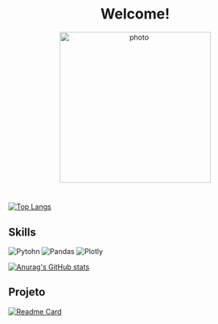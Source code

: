 <h1 align="center">Welcome!</h1>

<div align='center'>
  <img src="https://i.ibb.co/jLhbppS/photo.jpg" alt="photo" height="300" />
  
</div>


# 
[![Top Langs](https://github-readme-stats.vercel.app/api/top-langs/?username=segovia-cmp&layout=compact&theme=radical)](https://github.com/anuraghazra/github-readme-stats)

  
 
 ## Skills

![Pytohn](https://img.shields.io/badge/Python-2C2D72?style=for-the-badge&logo=python&logoColor=white)
![Pandas](https://img.shields.io/badge/Pandas-2C2D72?style=for-the-badge&logo=pandas&logoColor=white)
![Plotly](	https://img.shields.io/badge/Plotly-2C2D72?style=for-the-badge&logo=plotly&logoColor=white)

[![Anurag's GitHub stats](https://github-readme-stats.vercel.app/api?username=segovia-cmp&show_icons=true&theme=radical)](https://github.com/anuraghazra/github-readme-stats)

## Projeto
[![Readme Card](https://github-readme-stats.vercel.app/api/pin/?username=segovia-cmp&repo=projeto_zomato&theme=radical)](https://github.com/segovia-cmp/projeto_zomato.git)

